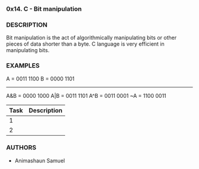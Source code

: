 ### 0x14. C - Bit manipulation

### DESCRIPTION

Bit manipulation is the act of algorithmically manipulating bits or other pieces of data shorter than a byte. 
C language is very efficient in manipulating bits.

### EXAMPLES

A = 0011 1100
B = 0000 1101

-----------------

A&B = 0000 1000
A|B = 0011 1101
A^B = 0011 0001
~A  = 1100 0011


Task | Description 
------------ | -------------
1 |
2 | 

### AUTHORS
 - Animashaun Samuel
